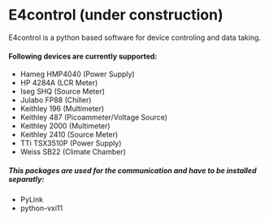 # E4control (under construction)
E4control is a python based software for device controling and data taking.

#### Following devices are currently supported:
* Hameg HMP4040 (Power Supply)
* HP 4284A (LCR Meter)
* Iseg SHQ (Source Meter)
* Julabo FP88 (Chiller)
* Keithley 196 (Multimeter)
* Keithley 487 (Picoammeter/Voltage Source)
* Keithley 2000 (Multimeter)
* Keithley 2410 (Source Meter)
* TTi TSX3510P (Power Supply)
* Weiss SB22 (Climate Chamber)

##### This packages are used for the communication and have to be installed separatly:
* PyLink
* python-vxi11
